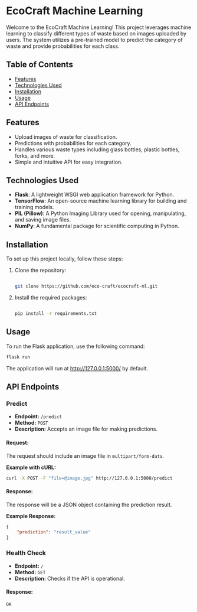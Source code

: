 # EcoCraft Machine Learning

Welcome to the EcoCraft Machine Learning! This project leverages machine learning to classify different types of waste based on images uploaded by users. The system utilizes a pre-trained model to predict the category of waste and provide probabilities for each class.

## Table of Contents

- [Features](#features)
- [Technologies Used](#technologies-used)
- [Installation](#installation)
- [Usage](#usage)
- [API Endpoints](#API-Endpoints)


## Features

- Upload images of waste for classification.
- Predictions with probabilities for each category.
- Handles various waste types including glass bottles, plastic bottles, forks, and more.
- Simple and intuitive API for easy integration.

## Technologies Used

- **Flask**: A lightweight WSGI web application framework for Python.
- **TensorFlow**: An open-source machine learning library for building and training models.
- **PIL (Pillow)**: A Python Imaging Library used for opening, manipulating, and saving image files.
- **NumPy**: A fundamental package for scientific computing in Python.

## Installation

To set up this project locally, follow these steps:

1. Clone the repository:
   ```bash
   
   git clone https://github.com/eco-craft/ecocraft-ml.git

2. Install the required packages:
   ```bash
   
   pip install -r requirements.txt

## Usage

To run the Flask application, use the following command:

```bash
flask run
```
The application will run at http://127.0.0.1:5000/ by default.


## API Endpoints

### Predict
- **Endpoint:** `/predict`
- **Method:** `POST`
- **Description:** Accepts an image file for making predictions.

#### Request:
The request should include an image file in `multipart/form-data`.

**Example with cURL:**
```bash
curl -X POST -F "file=@image.jpg" http://127.0.0.1:5000/predict
```

#### Response:
The response will be a JSON object containing the prediction result.

**Example Response:**
```json
{
    "prediction": "result_value"
}
```


### Health Check
- **Endpoint:** `/`
- **Method:** `GET`
- **Description:** Checks if the API is operational.

#### Response:
```text
OK
```















